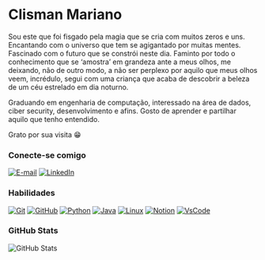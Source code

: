 # Clisman Mariano
Sou este que foi fisgado pela magia que se cria com muitos zeros e uns. Encantando com o universo que tem se agigantado por muitas mentes. Fascinado com o futuro que se constrói neste dia. Faminto por todo o conhecimento que se ‘amostra’ em grandeza ante a meus olhos, me deixando, não de outro modo, a não ser perplexo por aquilo que meus olhos veem, incrédulo, segui com uma criança que acaba de descobrir a beleza de um céu estrelado em dia noturno.

Graduando em engenharia de computação, interessado na área de dados, ciber security, desenvolvimento e afins. Gosto de aprender e partilhar aquilo que tenho entendido.

Grato por sua visita 😁

### Conecte-se comigo

[![E-mail](https://img.shields.io/badge/-Email-000?style=for-the-badge&logo=microsoft-outlook&logoColor=30A3DC)](mailto:contatoclisman@outlook.com)
[![LinkedIn](https://img.shields.io/badge/-LinkedIn-000?style=for-the-badge&logo=linkedin&logoColor=30A3DC)](https://www.linkedin.com/in/clismanmariano/)


### Habilidades
[![Git](https://img.shields.io/badge/Git-000?style=for-the-badge&logo=git)](https://git-scm.com/doc) 
[![GitHub](https://img.shields.io/badge/GitHub-000?style=for-the-badge&logo=github)](https://docs.github.com/)
[![Python](https://img.shields.io/badge/Python-000?style=for-the-badge&logo=python)](https://www.python.org/)
[![Java](https://img.shields.io/badge/Java-000?style=for-the-badge&logo=java&logoColor=30A3DC)](https://www.java.com/)
[![Linux](https://img.shields.io/badge/Ubuntu-000?style=for-the-badge&logo=ubuntu)](https://ubuntu.com/)
[![Notion](https://img.shields.io/badge/Notion-000?style=for-the-badge&logo=Notion)](https://www.notion.so/)
[![VsCode](https://img.shields.io/badge/vscode-000?style=for-the-badge&logo=visualstudiocode)](https://code.visualstudio.com/)

### GitHub Stats
![GitHub Stats](https://github-readme-stats.vercel.app/api?username=cl1sman&theme=transparent&bg_color=000&border_color=30A3DC&show_icons=true&icon_color=30A3DC&title_color=30A3DC&text_color=FFF)
<!--![Top Langs](https://github-readme-stats-git-masterrstaa-rickstaa.vercel.app/api/top-langs/?username=cl1sman&layout=compact&bg_color=000&border_color=30A3DC&title_color=30A3DC&text_color=FFF)-->
